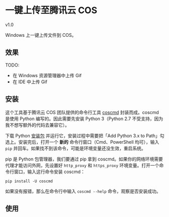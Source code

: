 # 一键上传至腾讯云 COS

v1.0

Windows 上一键上传文件到 COS。

## 效果

TODO:

* 在 Windows 资源管理器中上传 Gif
* 在 IDE 中上传 Gif

## 安装

这个工具基于腾讯云 COS 团队提供的命令行工具 [coscmd][] 封装而成。coscmd 是使用 Python 编写的。因此需要先安装 Python 3（Python 2.7 不受支持，因为我不想写额外的代码去兼容它）。

下载 Python [安装包][python-download] 并运行它，安装过程中需要把「Add Python 3.x to Path」勾选上。安装完后，打开一个 **新的** 命令行窗口（Cmd、PowerShell 均可），输入 `pip` 并回车。如果找不到该命令，可能是环境变量还没生效，重启系统。

pip 是 Python 包管理器，我们要通过 pip 拿到 coscmd。如果你的网络环境需要代理才能访问外网，先设置好 `http_proxy` 和 `https_proxy` 环境变量。打开一个命令行窗口，输入这行命令安装 coscmd：

```shell
pip install -U coscmd
```

如果没有报错，那么在命令行中输入 `coscmd --help` 命令，观察是否安装成功。

## 使用

[coscmd]: https://github.com/tencentyun/coscmd
[python-download]: https://www.python.org/downloads/

